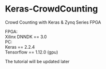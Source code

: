 # Keras-CrowdCounting
Crowd Counting with Keras &amp; Zynq Series FPGA

FPGA: <br>
Xilinx DNNDK == 3.0 <br>
PC:<br>
Keras == 2.2.4 <br>
Tensorflow == 1.12.0 (gpu) <br>

The tutorial will be updated later

